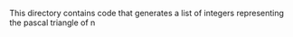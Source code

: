 This directory contains code that generates a list of integers representing the pascal triangle of n